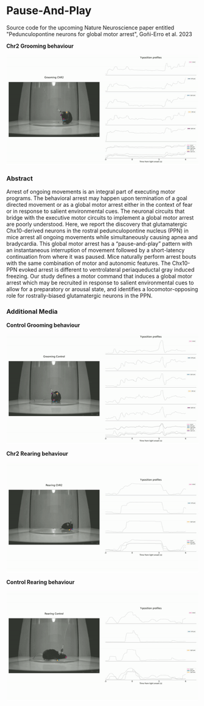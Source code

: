 # Pause-And-Play
Source code for the upcoming Nature Neuroscience paper entitled "Pedunculopontine neurons for global motor arrest", Goñi-Erro et al. 2023

**Chr2 Grooming behaviour**

![](media/grooming.gif)

### Abstract
Arrest of ongoing movements is an integral part of executing motor programs. The behavioral arrest may happen upon termination of a goal directed movement or as a global motor arrest either in the context of fear or in response to salient environmental cues. The neuronal circuits that bridge with the executive motor circuits to implement a global motor arrest are poorly understood. Here, we report the discovery that glutamatergic Chx10-derived neurons in the rostral pedunculopontine nucleus (PPN) in mice arrest all ongoing movements while simultaneously causing apnea and bradycardia. This global motor arrest has a “pause-and-play” pattern with an instantaneous interruption of movement followed by a short-latency continuation from where it was paused. Mice naturally perform arrest bouts with the same combination of motor and autonomic features. The Chx10-PPN evoked arrest is different to ventrolateral periaqueductal gray induced freezing. Our study defines a motor command that induces a global motor arrest which may be recruited in  response to salient environmental cues to allow for a preparatory or arousal state, and identifies a locomotor-opposing role for rostrally-biased glutamatergic neurons in the PPN.

### Additional Media

**Control Grooming behaviour**

![](media/grooming_control.gif)

**Chr2 Rearing behaviour**

![](media/rearing.gif)

**Control Rearing behaviour**

![](media/rearing_control.gif)


